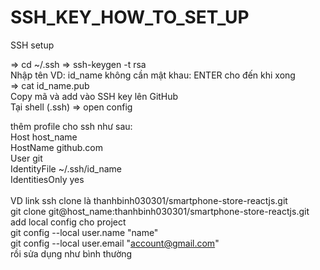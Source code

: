 # SSH_KEY_HOW_TO_SET_UP
SSH setup

 => cd ~/.ssh 
=> ssh-keygen -t rsa
</br>
Nhập tên VD: id_name
không cần mật khau: ENTER 
cho đến khi xong
</br>
 => cat id_name.pub
</br>
Copy mã và add vào SSH key lên GitHub
</br>
Tại shell (.ssh)
=> open config

thêm profile cho ssh như sau:
</br>
Host host_name</br>
       HostName github.com</br>
       User git</br>
       IdentityFile ~/.ssh/id_name</br>
       IdentitiesOnly yes</br>
</br>
VD link ssh clone là thanhbinh030301/smartphone-store-reactjs.git
</br>
git clone git@host_name:thanhbinh030301/smartphone-store-reactjs.git
</br>
add local config cho project
</br>
git config --local user.name "name"
</br>
git config --local user.email "account@gmail.com"
</br>
rồi sửa dụng như bình thường
